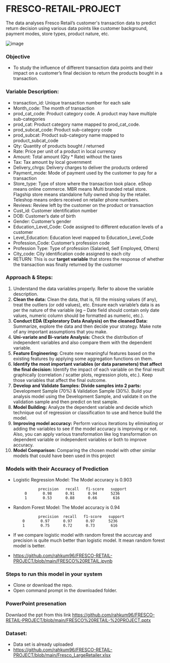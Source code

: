 # FRESCO-RETAIL-PROJECT
The data analyses Fresco Retail’s customer's transaction data to predict return decision using  various data points like customer background, payment modes, store types, product nature, etc. 

![image](https://user-images.githubusercontent.com/86415241/135744129-b614a97f-fbbf-4d41-8e16-4dd17e1d1851.png)


### Objective
- To study the influence of different transaction data points and their impact on a customer’s final decision to return the 
  products bought in a transaction.
  
### Variable Description:
- transaction_id: Unique transaction number for each sale
- Month_code: The month of transaction 
- prod_cat_code: Product category code. A product may have multiple sub-categories 
- prod_cat: Product category name mapped to prod_cat_code. 
- prod_subcat_code: Product sub-category code
- prod_subcat: Product sub-category name mapped to product_subcat_code
- Qty: Quantity of products bought / returned
- Rate: Price per unit of a product in local currency 
- Amount: Total amount (Qty * Rate) without the taxes 
- Tax: Tax amount by local government
- Delivery_chrgs: Delivery charges to deliver the products ordered
- Payment_mode: Mode of payment used by the customer to pay for a transaction 
- Store_type: Type of store where the transaction took place. eShop means online commerce. MBR means Multi 
  branded retail store. Flagship store means standalone fully owned shop by the retailer. Teleshop means orders 
  received on retailer phone numbers. 
- Reviews: Review left by the customer on the product or transaction
- Cust_id: Customer identification number
- DOB: Customer’s date of birth 
- Gender: Customer’s gender
- Education_Level_Code: Code assigned to different education levels of a customer 
- Level_Education: Education level mapped to Education_Level_Code
- Profession_Code: Customer’s profession code
- Profession Type: Type of profession (Salaried, Self Employed, Others) 
- City_code: City identification code assigned to each city 
- RETURN: This is our **target variable** that stores the response of whether the transaction was finally returned by the 
  customer

### Approach & Steps:
1. Understand the data variables properly. Refer to above the variable description. 
2. **Clean the data:** Clean the data, that is, fill the missing values (if any), treat the outliers (or odd values), 
etc. Ensure each variable’s data is as per the nature of the variable (eg – Date field should contain only 
date values, numeric column should be formatted as numeric, etc.). 
3. **Conduct EDA (Exploratory Data Analysis) on the cleaned Data:** Summarize, explore the data and then 
decide your strategy. Make note of any important assumptions that you make.
4. **Uni-variate and Bi-variate Analysis:** Check the distribution of independent variables and also compare 
them with the dependent variable. 
5. **Feature Engineering:** Create new meaningful features based on the existing features by applying some 
aggregation functions on them. 
6. **Identify the most important variables (or data parameters) that affect the final decision:** Identify the
impact of each variable on the final result graphically (correlation / scatter plots, regression plots, etc.). 
Keep those variables that affect the final outcome. 
7. **Develop and Validate Samples: Divide samples into 2 parts:** Development Sample (70%) & Validation
Sample (30%). Build your analysis model using the Development Sample, and validate it on the 
validation sample and then predict on test sample.
8. **Model Building:** Analyze the dependent variable and decide which technique out of regression or 
classification to use and hence build the model.
9. **Improving model accuracy:** Perform various iterations by eliminating or adding the variables to see if 
the model accuracy is improving or not. Also, you can apply various transformation like log 
transformation on dependent variable or independent variables or both to improve accuracy. 
10. **Model Comparison:** Comparing the chosen model with other similar models that could have been 
used in this project


### Models with their Accuracy of Prediction
- Logistic Regression Model: 
The Model accuracy is 0.903 
              
                 precision   recall   f1-score   support
           0       0.98      0.91      0.94      5236
           1       0.53      0.88      0.66       616
 
 - Random Forest Model:
 The Model accuracy is 0.94 
             
                  precision  recall   f1-score   support
           0       0.97      0.97      0.97      5236
           1       0.75      0.72      0.73       616

- If we compare logistic model with random forest the accurcay and precision is quite much better than logistic model. It mean random forest model is better.
- https://github.com/rahkum96/FRESCO-RETAIL-PROJECT/blob/main/FRESCO%20RETAIL.ipynb

### Steps to run this model in your system 
- Clone or download the repo.
- Open command prompt in the downloaded folder.

### PowerPoint presenation 
Downlaod the ppt from this link
https://github.com/rahkum96/FRESCO-RETAIL-PROJECT/blob/main/FRESCO%20RETAIL-%20PROJECT.pptx



### Dataset:
- Data set is already uploaded
- https://github.com/rahkum96/FRESCO-RETAIL-PROJECT/blob/main/Fresco_LargeRetailer.xlsx















